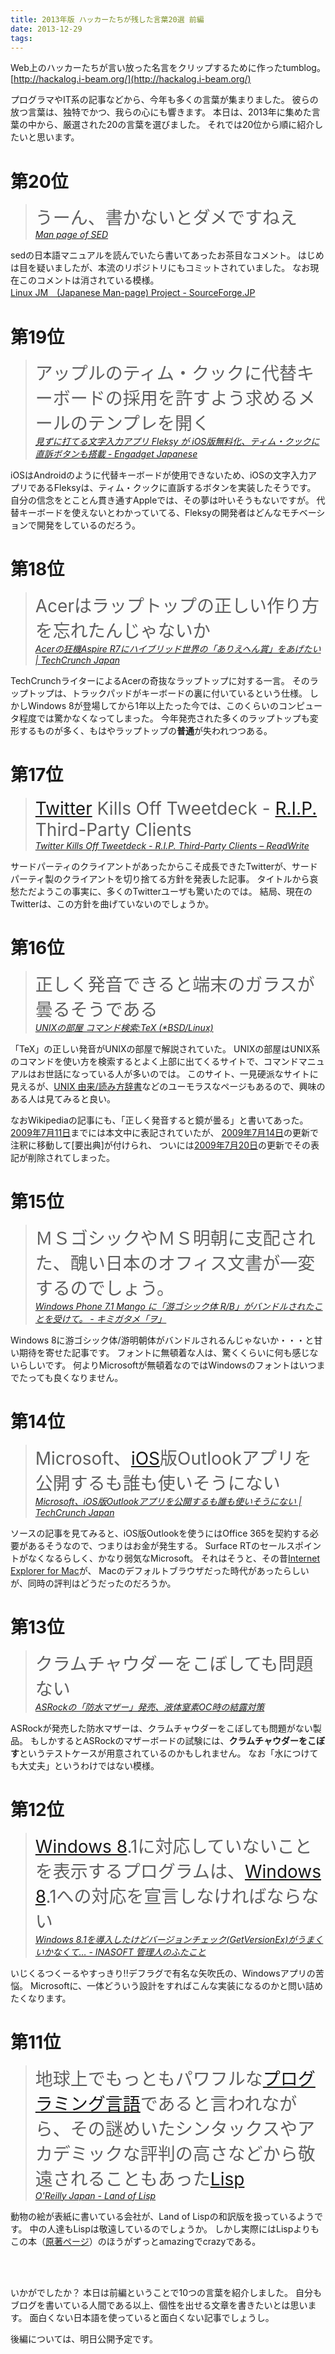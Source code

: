 ```yaml
---
title: 2013年版 ハッカーたちが残した言葉20選 前編
date: 2013-12-29
tags: 
---
```


Web上のハッカーたちが言い放った名言をクリップするために作ったtumblog。<br />[http://hackalog.i-beam.org/](http://hackalog.i-beam.org/)

プログラマやIT系の記事などから、今年も多くの言葉が集まりました。
彼らの放つ言葉は、独特でかつ、我らの心にも響きます。
本日は、2013年に集めた言葉の中から、厳選された20の言葉を選びました。
それでは20位から順に紹介したいと思います。

# 第20位

> <span style="font-size:200%">うーん、書かないとダメですねえ</span><br /><cite>[Man page of SED](http://linuxjm.sourceforge.jp/html/GNU_sed/man1/sed.1.html)</cite>
> 

sedの日本語マニュアルを読んでいたら書いてあったお茶目なコメント。
はじめは目を疑いましたが、本流のリポジトリにもコミットされていました。
なお現在このコメントは消されている模様。<br />[Linux JM　(Japanese Man-page) Project - SourceForge.JP](http://en.sourceforge.jp/projects/linuxjm/scm/git/jm/commits/7749e1effce040a5993c781581668323537f6e30#fd-manual/GNU_sed/release/man1/sed.1)

# 第19位

> <span style="font-size:200%"> アップルのティム・クックに代替キーボードの採用を許すよう求めるメールのテンプレを開く</span><br /><cite>[見ずに打てる文字入力アプリ Fleksy が iOS版無料化、ティム・クックに直訴ボタンも搭載 - Engadget Japanese](http://japanese.engadget.com/2013/02/16/flesky-ios/)</cite>
> 

iOSはAndroidのように代替キーボードが使用できないため、iOSの文字入力アプリであるFleksyは、ティム・クックに直訴するボタンを実装したそうです。
自分の信念をとことん貫き通すAppleでは、その夢は叶いそうもないですが。
代替キーボードを使えないとわかっていてる、Fleksyの開発者はどんなモチベーションで開発をしているのだろう。

# 第18位

> <span style="font-size:200%"> Acerはラップトップの正しい作り方を忘れたんじゃないか</span><br /><cite>[Acerの狂機Aspire R7にハイブリッド世界の「ありえへん賞」をあげたい | TechCrunch Japan](http://jp.techcrunch.com/2013/05/04/20130503acer-goes-to-a-whole-new-level-of-crazy-with-the-aspire-r7/)</cite>
> 

TechCrunchライターによるAcerの奇抜なラップトップに対する一言。
そのラップトップは、トラックパッドがキーボードの裏に付いているという仕様。
しかしWindows 8が登場してから1年以上たった今では、このくらいのコンピュータ程度では驚かなくなってしまった。
今年発売された多くのラップトップも変形するものが多く、もはやラップトップの**普通**が失われつつある。

# 第17位

> <span style="font-size:200%"> <a class="keyword" href="http://d.hatena.ne.jp/keyword/Twitter">Twitter</a> Kills Off Tweetdeck - <a class="keyword" href="http://d.hatena.ne.jp/keyword/R.I.P.">R.I.P.</a> Third-Party Clients</span><br /><cite>[Twitter Kills Off Tweetdeck - R.I.P. Third-Party Clients – ReadWrite](http://readwrite.com/2013/03/04/twitter-kills-off-tweetdeck-may-2013)</cite>
> 

サードパーティのクライアントがあったからこそ成長できたTwitterが、サードパーティ製のクライアントを切り捨てる方針を発表した記事。
タイトルから哀愁ただようこの事実に、多くのTwitterユーザも驚いたのでは。
結局、現在のTwitterは、この方針を曲げていないのでしょうか。

# 第16位

> <span style="font-size:200%"> 正しく発音できると端末のガラスが曇るそうである</span><br /><cite>[UNIXの部屋 コマンド検索:TeX (*BSD/Linux)](http://x68000.q-e-d.net/~68user/unix/pickup?TeX)</cite>
> 

「TeX」の正しい発音がUNIXの部屋で解説されていた。
UNIXの部屋はUNIX系のコマンドを使い方を検索するとよく上部に出てくるサイトで、コマンドマニュアルはお世話になっている人が多いのでは。
このサイト、一見硬派なサイトに見えるが、[UNIX 由来/読み方辞書](http://x68000.q-e-d.net/~68user/unix/unix-term-dic.html)などのユーモラスなページもあるので、興味のある人は見てみると良い。

なおWikipediaの記事にも、「正しく発音すると鏡が曇る」と書いてあった。
[2009年7月11日](http://ja.wikipedia.org/w/index.php?title=TeX&oldid=26852767)までには本文中に表記されていたが、
[2009年7月14日](http://ja.wikipedia.org/w/index.php?title=TeX&oldid=26907548)の更新で注釈に移動して[要出典]が付けられ、
ついには[2009年7月20日](http://ja.wikipedia.org/w/index.php?title=TeX&oldid=26998912)の更新でその表記が削除されてしまった。

# 第15位

> <span style="font-size:200%"> ＭＳゴシックやＭＳ明朝に支配された、醜い日本のオフィス文書が一変するのでしょう。</span><br /><cite>[Windows Phone 7.1 Mango に「游ゴシック体 R/B」がバンドルされたことを受けて。 - キミガタメ「ヲ」](http://d.hatena.ne.jp/tanahata/20110525/1306339005)</cite>
> 

Windows 8に游ゴシック体/游明朝体がバンドルされるんじゃないか・・・と甘い期待を寄せた記事です。
フォントに無頓着な人は、驚くくらいに何も感じないらしいです。
何よりMicrosoftが無頓着なのではWindowsのフォントはいつまでたっても良くなりません。

# 第14位

> <span style="font-size:200%"> Microsoft、<a class="keyword" href="http://d.hatena.ne.jp/keyword/iOS">iOS</a>版Outlookアプリを公開するも誰も使いそうにない</span><br /><cite>[Microsoft、iOS版Outlookアプリを公開するも誰も使いそうにない | TechCrunch Japan](http://jp.techcrunch.com/2013/07/17/20130716microsoft-releases-a-hobbled-outlook-ios-app-that-pretty-much-no-one-will-use/)</cite>
> 

ソースの記事を見てみると、iOS版Outlookを使うにはOffice 365を契約する必要があるそうなので、つまりはお金が発生する。
Surface RTのセールスポイントがなくなるらしく、かなり弱気なMicrosoft。
それはそうと、その昔[Internet Explorer for Mac](http://ja.wikipedia.org/wiki/Internet_Explorer_for_Mac)が、
Macのデフォルトブラウザだった時代があったらしいが、同時の評判はどうだったのだろうか。

# 第13位

> <span style="font-size:200%"> クラムチャウダーをこぼしても問題ない</span><br /><cite>[ASRockの「防水マザー」発売、液体窒素OC時の結露対策](http://akiba-pc.watch.impress.co.jp/docs/news/news/20130628_605572.html)</cite>
> 

ASRockが発売した防水マザーは、クラムチャウダーをこぼしても問題がない製品。
もしかするとASRockのマザーボードの試験には、**クラムチャウダーをこぼす**というテストケースが用意されているのかもしれません。
なお「水につけても大丈夫」というわけではない模様。

# 第12位

> <span style="font-size:200%"> <a class="keyword" href="http://d.hatena.ne.jp/keyword/Windows%208">Windows 8</a>.1に対応していないことを表示するプログラムは、<a class="keyword" href="http://d.hatena.ne.jp/keyword/Windows%208">Windows 8</a>.1への対応を宣言しなければならない</span><br /><cite>[Windows 8.1を導入したけどバージョンチェック(GetVersionEx)がうまくいかなくて… - INASOFT 管理人のふたこと](http://www.inasoft.org/talk/h201310a.html)</cite>
> 

いじくるつくーるやすっきり!!デフラグで有名な矢吹氏の、Windowsアプリの苦悩。
Microsoftに、一体どういう設計をすればこんな実装になるのかと問い詰めたくなります。

# 第11位

> <span style="font-size:200%"> 地球上でもっともパワフルな<a class="keyword" href="http://d.hatena.ne.jp/keyword/%A5%D7%A5%ED%A5%B0%A5%E9%A5%DF%A5%F3%A5%B0%B8%C0%B8%EC">プログラミング言語</a>であると言われながら、その謎めいたシンタックスやアカデミックな評判の高さなどから敬遠されることもあった<a class="keyword" href="http://d.hatena.ne.jp/keyword/Lisp">Lisp</a></span><br /><cite>[O'Reilly Japan - Land of Lisp](http://www.oreilly.co.jp/books/9784873115870/)</cite>
> 

動物の絵が表紙に書いている会社が、Land of Lispの和訳版を扱っているようです。
中の人達もLispは敬遠しているのでしょうか。
しかし実際にはLispよりもこの本（[原著ページ](http://landoflisp.com/)）のほうがずっとamazingでcrazyである。

<br /><br />

いかがでしたか？
本日は前編ということで10つの言葉を紹介しました。
自分もブログを書いている人間である以上、個性を出せる文章を書きたいとは思います。
面白くない日本語を使っていると面白くない記事でしょうし。

後編については、明日公開予定です。

